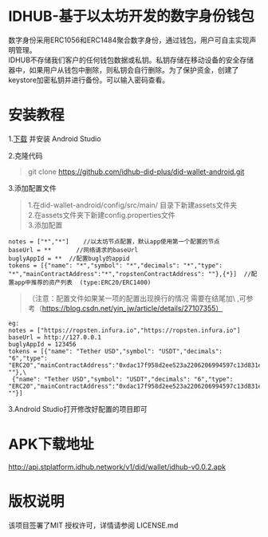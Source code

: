 # IDHUB-基于以太坊开发的数字身份钱包
数字身份采用ERC1056和ERC1484聚合数字身份，通过钱包，用户可自主实现声明管理。  
IDHUB不存储我们客户的任何钱包数据或私钥。私钥存储在移动设备的安全存储器中，如果用户从钱包中删除，则私钥会自行删除。为了保护资金，创建了keystore加密私钥并进行备份。可以输入密码查看。
# 安装教程
1.[下载](https://developer.android.com/studio/) 并安装 Android Studio 

2.克隆代码  
>git clone https://github.com/idhub-did-plus/did-wallet-android.git  

3.添加配置文件 
>1.在did-wallet-android/config/src/main/ 目录下新建assets文件夹  
>2.在assets文件夹下新建config.properties文件  
>3.添加配置  
```
notes = ["*","*"]    //以太坊节点配置，默认app使用第一个配置的节点  
baseUrl = **       //网络请求的baseUrl  
buglyAppId = **  //配置bugly的appid  
tokens = [{"name": "*","symbol": "*","decimals": "*","type": "*","mainContractAddress":"*","ropstenContractAddress": ""},{*}]  //配置app中推荐的资产列表  (type:ERC20/ERC1400)
```
>（注意：配置文件如果某一项的配置出现换行的情况 需要在结尾加\\ ,可参考（https://blog.csdn.net/yin_jw/article/details/27107355）  
```
eg:  
notes = ["https://ropsten.infura.io","https://ropsten.infura.io"]  
baseUrl = http://127.0.0.1  
buglyAppId = 123456  
tokens = [{"name": "Tether USD","symbol": "USDT","decimals": "6","type": "ERC20","mainContractAddress":"0xdac17f958d2ee523a2206206994597c13d831ec7","ropstenContractAddress": ""},\  
 {"name": "Tether USD","symbol": "USDT","decimals": "6","type": "ERC20","mainContractAddress":"0xdac17f958d2ee523a2206206994597c13d831ec7","ropstenContractAddress": ""}]
```

3.Android Studio打开修改好配置的项目即可
# APK下载地址
http://api.stplatform.idhub.network/v1/did/wallet/idhub-v0.0.2.apk
# 版权说明  
该项目签署了MIT 授权许可，详情请参阅 LICENSE.md


